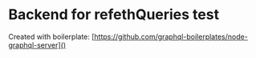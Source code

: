 # Backend for refethQueries test

Created with boilerplate: [https://github.com/graphql-boilerplates/node-graphql-server]()
